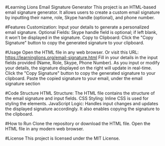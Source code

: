#Learning Lions Email Signature Generator
This project is an HTML-based email signature generator. It allows users to create a custom email signature by inputting their name, role, Skype handle (optional), and phone number.

#Features
Customization: Input your details to generate a personalized email signature.
Optional Fields: Skype handle field is optional; if left blank, it won't be displayed in the signature.
Copy to Clipboard: Click the "Copy Signature" button to copy the generated signature to your clipboard.

#Usage
Open the HTML file in any web browser. Or visit this URL: https://learninglions.org/email-signature.html
Fill in your details in the input fields provided (Name, Role, Skype, Phone Number).
As you input or modify your details, the signature displayed on the right will update in real-time.
Click the "Copy Signature" button to copy the generated signature to your clipboard.
Paste the copied signature to your email, under the email signature section

#Code Structure
HTML Structure: The HTML file contains the structure of the email signature and input fields.
CSS Styling: Inline CSS is used for styling the elements.
JavaScript Logic: Handles input changes and updates the displayed signature accordingly. It also enables copying the signature to the clipboard.

#How to Run
Clone the repository or download the HTML file.
Open the HTML file in any modern web browser.

#License
This project is licensed under the MIT License.
